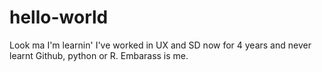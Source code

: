 # hello-world
Look ma I'm learnin'
I've worked in UX and SD now for 4 years and never learnt Github, python or R. Embarass is me.
